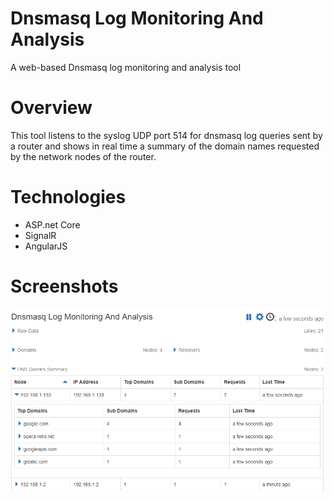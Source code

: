 # Dnsmasq Log Monitoring And Analysis
A web-based Dnsmasq log monitoring and analysis tool

# Overview
This tool listens to the syslog UDP port 514 for dnsmasq log queries sent by a router and shows in real time a summary of the domain names requested by the network nodes of the router.

# Technologies
- ASP.net Core
- SignalR
- AngularJS

# Screenshots
![ScreenShot 1](https://github.com/kh-nguyen/DnsmasqLogMonitoringAndAnalysis/blob/master/Screenshoot.png)
